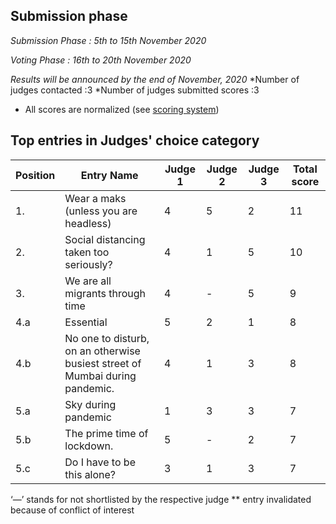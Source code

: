 ## Submission phase
*Submission Phase : 5th to 15th November 2020*

*Voting Phase : 16th to 20th November 2020*

*Results will be announced by the end of November, 2020*
    *Number of judges contacted :3
    *Number of judges submitted scores :3
  
* All scores are normalized (see [scoring system](https://github.com/photography2018/competition/blob/master/scoring.md))

## Top entries in Judges' choice category

|Position	|Entry Name|	Judge 1	| Judge 2	| Judge 3	 |Total score|
|--|--|--|--|--|--|
|1.	| Wear a maks (unless you are headless)|	4|	5	|	2|11|
|2.	|Social distancing taken too seriously?|4|	1	|5	|10|
|3.	|We are all migrants through time|4	|-	|5|9|
|4.a	|Essential|	5	|2	|1|8|
|4.b	|No one to disturb, on an otherwise busiest street of Mumbai during pandemic.|	4|	1|	3|8|
|5.a|Sky during pandemic|1|3|3|7|
|5.b|The prime time of lockdown.|5|-|2|7|
|5.c|Do I have to be this alone?|3|1|3|7|


‘—’ stands for not shortlisted by the respective judge
** entry invalidated because of conflict of interest
